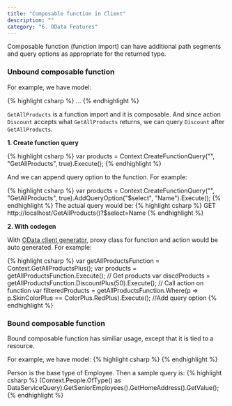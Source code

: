 ```yaml
---
title: "Composable function in Client"
description: ""
category: "6. OData Features"
---
```


Composable function (function import) can have additional path segments and query options as appropriate for the returned type.

### Unbound composable function
For example, we have model:

{% highlight csharp %}
<Function Name="GetAllProducts" IsComposable="true">
  <ReturnType Type="Collection(NS.Product)" Nullable="false" />
</Function>
<Action Name="Discount" IsBound="true" EntitySetPath="products">
  <Parameter Name="products" Type="Collection(NS.Product)" Nullable="false" />
  <Parameter Name="percentage" Type="Edm.Int32" Nullable="false" />
  <ReturnType Type="Collection(NS.Product)" Nullable="false" />
</Action>
...
<FunctionImport Name="GetAllProducts" Function="NS.GetAllProducts" EntitySet="Products" IncludeInServiceDocument="true" />
{% endhighlight %}

`GetAllProducts` is a function import and it is composable. And since action `Discount` accepts what `GetAllProducts` returns, we can query `Discount` after `GetAllProducts`.

<strong>1. Create function query</strong>

{% highlight csharp %}
var products = Context.CreateFunctionQuery<Product>("", "GetAllProducts", true).Execute();
{% endhighlight %}

And we can append query option to the function. For example:

{% highlight csharp %}
var products = Context.CreateFunctionQuery<ProductPlus>("", "GetAllProducts", true).AddQueryOption("$select", "Name").Execute();
{% endhighlight %}
The actual query would be:
{% highlight csharp %}
GET http://localhost/GetAllProducts()?$select=Name
{% endhighlight %}

<strong>2. With codegen</strong>

With [OData client generator](http://blogs.msdn.com/b/odatateam/archive/2014/03/12/how-to-use-odata-client-code-generator-to-generate-client-side-proxy-class.aspx), proxy class for function and action would be auto generated.
For example:

{% highlight csharp %}
var getAllProductsFunction = Context.GetAllProductsPlus();
var products = getAllProductsFunction.Execute();   // Get products 
var discdProducts = getAllProductsFunction.DiscountPlus(50).Execute();   // Call action on function
var filteredProducts = getAllProductsFunction.Where(p => p.SkinColorPlus == ColorPlus.RedPlus).Execute();   //Add query option 
{% endhighlight %}

### Bound composable function

Bound composable function has similiar usage, except that it is tied to a resource.

For example, we have model:
{% highlight csharp %}
<Function Name="GetSeniorEmployees" IsBound="true" EntitySetPath="People" IsComposable="true">
    <Parameter Name="employees" Type="Collection(NS.Employee)" Nullable="false" />
    <ReturnType Type="NS.Employee" />
</Function>
<Function Name="GetHomeAddress" IsBound="true" IsComposable="true">
    <Parameter Name="person" Type="NS.Person" Nullable="false" />
    <ReturnType Type="NS.HomeAddress" Nullable="false" />
</Function>
{% endhighlight %}

Person is the base type of Employee. 
Then a sample query is:
{% highlight csharp %}
(Context.People.OfType<Employee>() as DataServiceQuery<Employee>).GetSeniorEmployees().GetHomeAddress().GetValue();
{% endhighlight %}
